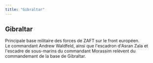 ```yaml
---
title: "Gibraltar"
---
```


Gibraltar
---------

Principale base militaire des forces de ZAFT sur le front européen.   
Le commandant Andrew Waldfeld, ainsi que l'escadron d'Asran Zala et l'escadre de sous-marins du commandant Morassim relèvent du commandemant de la base de Gibraltar.


